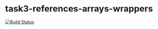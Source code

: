 # task3-references-arrays-wrappers

[![Build Status](https://travis-ci.com/itmo-java-basics-2020/task3-references-arrays-wrappers-EgSergeenko.svg?branch=Task3)](https://travis-ci.com/itmo-java-basics-2020/task3-references-arrays-wrappers-EgSergeenko)
